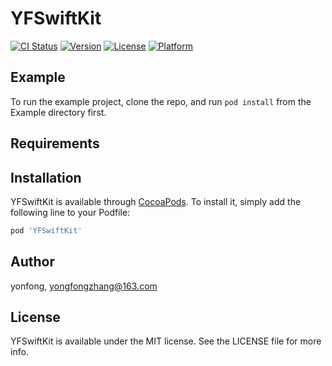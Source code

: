 # YFSwiftKit

[![CI Status](https://img.shields.io/travis/yonfong/YFSwiftKit.svg?style=flat)](https://travis-ci.org/yonfong/YFSwiftKit)
[![Version](https://img.shields.io/cocoapods/v/YFSwiftKit.svg?style=flat)](https://cocoapods.org/pods/YFSwiftKit)
[![License](https://img.shields.io/cocoapods/l/YFSwiftKit.svg?style=flat)](https://cocoapods.org/pods/YFSwiftKit)
[![Platform](https://img.shields.io/cocoapods/p/YFSwiftKit.svg?style=flat)](https://cocoapods.org/pods/YFSwiftKit)

## Example

To run the example project, clone the repo, and run `pod install` from the Example directory first.

## Requirements

## Installation

YFSwiftKit is available through [CocoaPods](https://cocoapods.org). To install
it, simply add the following line to your Podfile:

```ruby
pod 'YFSwiftKit'
```

## Author

yonfong, yongfongzhang@163.com

## License

YFSwiftKit is available under the MIT license. See the LICENSE file for more info.
